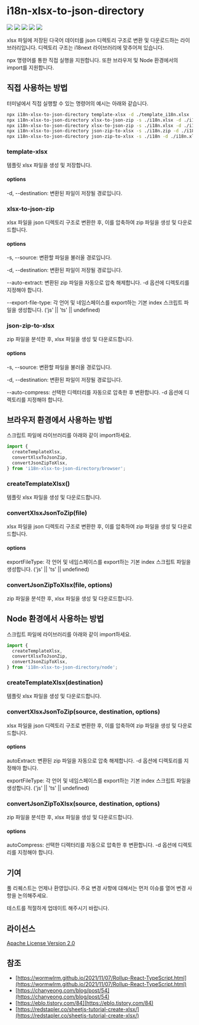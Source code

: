 # i18n-xlsx-to-json-directory

![](https://img.shields.io/npm/v/i18n-xlsx-to-json-directory)
![](https://img.shields.io/npm/l/i18n-xlsx-to-json-directory)
![](https://img.shields.io/npm/dt/i18n-xlsx-to-json-directory)
![](https://img.shields.io/github/contributors/snapperbay4453/i18n-xlsx-to-json-directory)
![](https://img.shields.io/github/last-commit/snapperbay4453/i18n-xlsx-to-json-directory)


xlsx 파일에 저장된 다국어 데이터를 json 디렉토리 구조로 변환 및 다운로드하는 라이브러리입니다. 디렉토리 구조는 i18next 라이브러리에 맞추어져 있습니다.

npx 명령어를 통한 직접 실행을 지원합니다. 또한 브라우저 및 Node 환경에서의 import를 지원합니다.


## 직접 사용하는 방법

터미널에서 직접 실행할 수 있는 명령어의 예시는 아래와 같습니다.

```bash
npx i18n-xlsx-to-json-directory template-xlsx -d ./template_i18n.xlsx
npx i18n-xlsx-to-json-directory xlsx-to-json-zip -s ./i18n.xlsx -d ./i18n.zip --export-file-type js
npx i18n-xlsx-to-json-directory xlsx-to-json-zip -s ./i18n.xlsx -d ./i18n --export-file-type ts --auto-extract
npx i18n-xlsx-to-json-directory json-zip-to-xlsx -s ./i18n.zip -d ./i18n.xlsx
npx i18n-xlsx-to-json-directory json-zip-to-xlsx -s ./i18n -d ./i18n.xlsx --auto-compress
```

### template-xlsx

템플릿 xlsx 파일을 생성 및 저장합니다.

#### options

-d, --destination: 변환된 파일이 저장될 경로입니다.

### xlsx-to-json-zip

xlsx 파일을 json 디렉토리 구조로 변환한 후, 이를 압축하여 zip 파일을 생성 및 다운로드합니다.

#### options

-s, --source: 변환할 파일을 불러올 경로입니다.

-d, --destination: 변환된 파일이 저장될 경로입니다.

--auto-extract: 변환된 zip 파일을 자동으로 압축 해제합니다. -d 옵션에 디렉토리를 지정해야 합니다.

--export-file-type: 각 언어 및 네임스페이스를 export하는 기본 index 스크립트 파일을 생성합니다. ('js' || 'ts' || undefined)

### json-zip-to-xlsx

zip 파일을 분석한 후, xlsx 파일을 생성 및 다운로드합니다.

#### options

-s, --source: 변환할 파일을 불러올 경로입니다.

-d, --destination: 변환된 파일이 저장될 경로입니다.

--auto-compress: 선택한 디렉터리를 자동으로 압축한 후 변환합니다. -d 옵션에 디렉토리를 지정해야 합니다.


## 브라우저 환경에서 사용하는 방법

스크립트 파일에 라이브러리를 아래와 같이 import하세요.

```javascript
import {
  createTemplateXlsx,
  convertXlsxToJsonZip,
  convertJsonZipToXlsx,
} from 'i18n-xlsx-to-json-directory/browser';
```

### createTemplateXlsx()

템플릿 xlsx 파일을 생성 및 다운로드합니다.

### convertXlsxJsonToZip(file)

xlsx 파일을 json 디렉토리 구조로 변환한 후, 이를 압축하여 zip 파일을 생성 및 다운로드합니다.

#### options

exportFileType: 각 언어 및 네임스페이스를 export하는 기본 index 스크립트 파일을 생성합니다. ('js' || 'ts' || undefined)

### convertJsonZipToXlsx(file, options)

zip 파일을 분석한 후, xlsx 파일을 생성 및 다운로드합니다.


## Node 환경에서 사용하는 방법

스크립트 파일에 라이브러리를 아래와 같이 import하세요.

```javascript
import {
  createTemplateXlsx,
  convertXlsxToJsonZip,
  convertJsonZipToXlsx,
} from 'i18n-xlsx-to-json-directory/node';
```

### createTemplateXlsx(destination)

템플릿 xlsx 파일을 생성 및 다운로드합니다.

### convertXlsxJsonToZip(source, destination, options)

xlsx 파일을 json 디렉토리 구조로 변환한 후, 이를 압축하여 zip 파일을 생성 및 다운로드합니다.

#### options

autoExtract: 변환된 zip 파일을 자동으로 압축 해제합니다. -d 옵션에 디렉토리를 지정해야 합니다.

exportFileType: 각 언어 및 네임스페이스를 export하는 기본 index 스크립트 파일을 생성합니다. ('js' || 'ts' || undefined)

### convertJsonZipToXlsx(source, destination, options)

zip 파일을 분석한 후, xlsx 파일을 생성 및 다운로드합니다.

#### options

autoCompress: 선택한 디렉터리를 자동으로 압축한 후 변환합니다. -d 옵션에 디렉토리를 지정해야 합니다.


## 기여

풀 리퀘스트는 언제나 환영입니다. 주요 변경 사항에 대해서는 먼저 이슈를 열어 변경 사항을 논의해주세요.

테스트를 적절하게 업데이트 해주시기 바랍니다.


## 라이선스

[Apache License Version 2.0](https://www.apache.org/licenses/LICENSE-2.0)


## 참조

* [https://wormwlrm.github.io/2021/11/07/Rollup-React-TypeScript.html](https://wormwlrm.github.io/2021/11/07/Rollup-React-TypeScript.html)
* [https://chanyeong.com/blog/post/54](https://chanyeong.com/blog/post/54)
* [https://eblo.tistory.com/84](https://eblo.tistory.com/84)
* [https://redstapler.co/sheetjs-tutorial-create-xlsx/](https://redstapler.co/sheetjs-tutorial-create-xlsx/)
